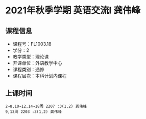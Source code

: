 # 2021年秋季学期 英语交流I 龚伟峰






## 课程信息

- 课程号：FL1003.18
- 学分：2
- 教学类型：理论课
- 开课单位：外语教学中心
- 课程类别：通修
- 课程层次：本科计划内课程

## 上课时间

```
2~8,10~12,14~18周 2207 :3(1,2) 龚伟峰
9,13周 2203 :3(1,2) 龚伟峰
```

